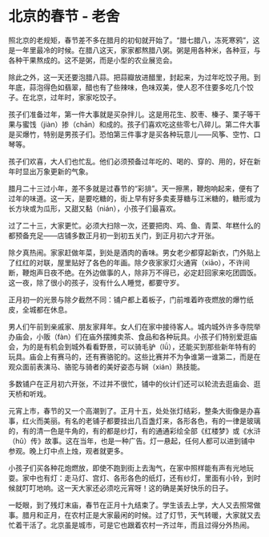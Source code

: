# 北京的春节 - 老舍

照北京的老规矩，春节差不多在腊月的初旬就开始了。“腊七腊八，冻死寒鸦”，这是一年里最冷的时候。在腊八这天，家家都熬腊八粥。粥是用各种米，各种豆，与各种干果熬成的。这不是粥，而是小型的农业展览会。

除此之外，这一天还要泡腊八蒜。把蒜瓣放进醋里，封起来，为过年吃饺子用。到年底，蒜泡得色如翡翠，醋也有了些辣味，色味双美，使人忍不住要多吃几个饺子。在北京，过年时，家家吃饺子。

孩子们准备过年，第一件大事就是买杂拌儿。这是用花生、胶枣、榛子、栗子等干果与蜜饯（jiàn）掺（chān）和成的。孩子们喜欢吃这些零七八碎儿。第二件大事是买爆竹，特别是男孩子们。恐怕第三件事才是买各种玩意儿——风筝、空竹、口琴等。

孩子们欢喜，大人们也忙乱。他们必须预备过年吃的、喝的、穿的、用的，好在新年时显出万象更新的气象。

腊月二十三过小年，差不多就是过春节的“彩排”。天一擦黑，鞭炮响起来，便有了过年的味道。这一天，是要吃糖的，街上早有好多卖麦芽糖与江米糖的，糖形或为长方块或为瓜形，又甜又黏（nián），小孩子们最喜欢。

过了二十三，大家更忙。必须大扫除一次，还要把肉、鸡、鱼、青菜、年糕什么的都预备充足——店铺多数正月初一到初五关门，到正月初六才开张。

除夕真热闹。家家赶做年菜，到处是酒肉的香味。男女老少都穿起新衣，门外贴上了红红的对联，屋里贴好了各色的年画。除夕夜家家灯火通宵（xiāo），不许间断，鞭炮声日夜不绝。在外边做事的人，除非万不得已，必定赶回家来吃团圆饭。这一夜，除了很小的孩子，没有什么人睡觉，都要守岁。

正月初一的光景与除夕截然不同：铺户都上着板子，门前堆着昨夜燃放的爆竹纸皮，全城都在休息。

男人们午前到亲戚家、朋友家拜年。女人们在家中接待客人。城内城外许多寺院举办庙会，小贩（fàn）们在庙外摆摊卖茶、食品和各种玩具。小孩子们特别爱逛庙会，为的是有机会到城外看看野景，可以骑毛驴（lǘ），还能买到那些新年特有的玩具。庙会上有赛马的，还有赛骆驼的。这些比赛并不为争谁第一谁第二，而是在观众面前表演马、骆驼与骑者的美好姿态与娴（xián）熟技能。

多数铺户在正月初六开张，不过并不很忙，铺中的伙计们还可以轮流去逛庙会、逛天桥和听戏。

元宵上市，春节的又一个高潮到了。正月十五，处处张灯结彩，整条大街像是办喜事，红火而美丽。有名的老铺子都要挂出几百盏灯来，各形各色，有的一律是玻璃的，有的清一色是牛角的，有的都是纱灯，有的通通彩绘全部《红楼梦》或《水浒（hǔ）传》故事。这在当年，也是一种广告。灯一悬起，任何人都可以进到铺中参观。晚上灯中点上烛，观者就更多。

小孩子们买各种花炮燃放，即使不跑到街上去淘气，在家中照样能有声有光地玩耍。家中也有灯：走马灯、宫灯、各形各色的纸灯，还有纱灯，里面有小铃，到时候就叮叮地响。这一天大家还必须吃元宵呀！这的确是美好快乐的日子。

一眨眼，到了残灯末庙，春节在正月十九结束了。学生该去上学，大人又去照常做事。腊月和正月，在农村正是大家最闲的时候。过了灯节，天气转暖，大家就又去忙着干活了。北京虽是城市，可是它也跟着农村一齐过年，而且过得分外热闹。
